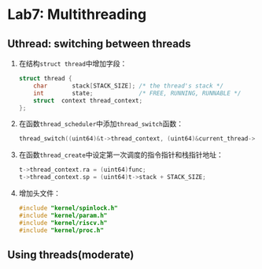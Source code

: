 # Lab7: Multithreading

## Uthread: switching between threads

1. 在结构`struct thread`中增加字段：

    ```c
    struct thread {
        char       stack[STACK_SIZE]; /* the thread's stack */
        int        state;             /* FREE, RUNNING, RUNNABLE */
        struct  context thread_context;
    };
    ```

2. 在函数`thread_scheduler`中添加`thread_switch`函数：

    ```c
    thread_switch((uint64)&t->thread_context, (uint64)&current_thread->thread_context);
    ```

3. 在函数`thread_create`中设定第一次调度的指令指针和栈指针地址：

    ```c
    t->thread_context.ra = (uint64)func;
    t->thread_context.sp = (uint64)t->stack + STACK_SIZE;
    ```

4. 增加头文件：

    ```c
    #include "kernel/spinlock.h"
    #include "kernel/param.h"
    #include "kernel/riscv.h"
    #include "kernel/proc.h"
    ```

## Using threads(moderate)
